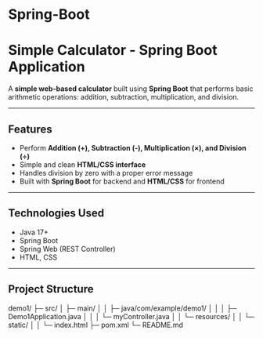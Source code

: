 # Spring-Boot
# Simple Calculator - Spring Boot Application

A **simple web-based calculator** built using **Spring Boot** that performs basic arithmetic operations: addition, subtraction, multiplication, and division.

---

## **Features**
- Perform **Addition (+), Subtraction (-), Multiplication (×), and Division (÷)**
- Simple and clean **HTML/CSS interface**
- Handles division by zero with a proper error message
- Built with **Spring Boot** for backend and **HTML/CSS** for frontend

---

## **Technologies Used**
- Java 17+
- Spring Boot
- Spring Web (REST Controller)
- HTML, CSS

---

## **Project Structure**
demo1/
├─ src/
│ ├─ main/
│ │ ├─ java/com/example/demo1/
│ │ │ ├─ Demo1Application.java
│ │ │ └─ myController.java
│ │ └─ resources/
│ │ └─ static/
│ │ └─ index.html
├─ pom.xml
└─ README.md

